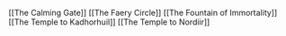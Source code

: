 [[The Calming Gate]]
[[The Faery Circle]]
[[The Fountain of Immortality]]
[[The Temple to Kadhorhuil]]
[[The Temple to Nordiir]]
